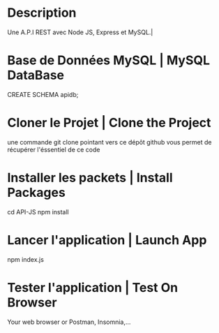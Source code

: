 # Description
Une A.P.I REST avec Node JS, Express et MySQL.| 

# Base de Données MySQL | MySQL DataBase
CREATE SCHEMA apidb;

# Cloner le Projet | Clone the Project
une commande git clone pointant vers ce dépôt github vous permet de récupérer l'éssentiel de ce code

# Installer les packets | Install Packages
cd API-JS
npm install

# Lancer l'application | Launch App
npm index.js

# Tester l'application | Test On Browser
Your web browser or Postman, Insomnia,...
